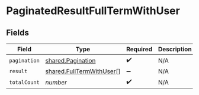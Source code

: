 # PaginatedResultFullTermWithUser


## Fields

| Field                                                                       | Type                                                                        | Required                                                                    | Description                                                                 |
| --------------------------------------------------------------------------- | --------------------------------------------------------------------------- | --------------------------------------------------------------------------- | --------------------------------------------------------------------------- |
| `pagination`                                                                | [shared.Pagination](../../../sdk/models/shared/pagination.md)               | :heavy_check_mark:                                                          | N/A                                                                         |
| `result`                                                                    | [shared.FullTermWithUser](../../../sdk/models/shared/fulltermwithuser.md)[] | :heavy_minus_sign:                                                          | N/A                                                                         |
| `totalCount`                                                                | *number*                                                                    | :heavy_check_mark:                                                          | N/A                                                                         |